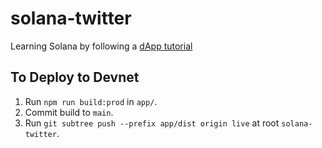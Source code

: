 # solana-twitter
Learning Solana by following a [dApp tutorial](https://lorisleiva.com/create-a-solana-dapp-from-scratch/getting-started-with-solana-and-anchor)

## To Deploy to Devnet
1. Run `npm run build:prod` in `app/`.
2. Commit build to `main`.
3. Run `git subtree push --prefix app/dist origin live` at root `solana-twitter`.
   